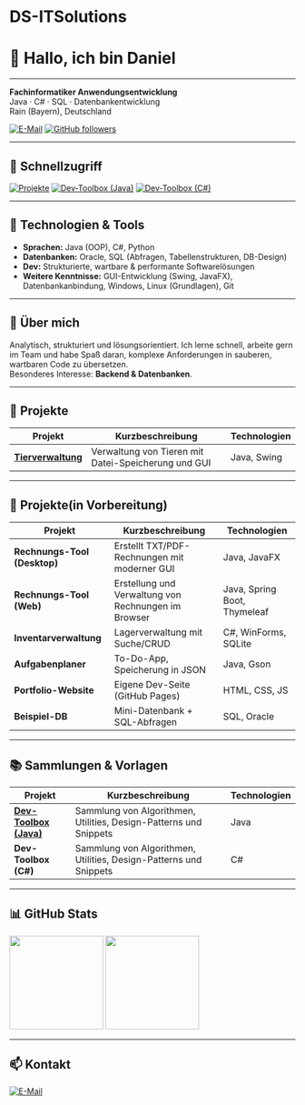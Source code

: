 # DS-ITSolutions
# 👋 Hallo, ich bin Daniel

---

**Fachinformatiker Anwendungsentwicklung**  
Java · C# · SQL · Datenbankentwicklung  
Rain (Bayern), Deutschland

[![E-Mail](https://img.shields.io/badge/E--Mail-schnuerch.daniel%40gmail.com-red?logo=gmail&logoColor=white)](mailto:schnuerch.daniel@gmail.com)
[![GitHub followers](https://img.shields.io/github/followers/danschnu?style=social)](https://github.com/danschnu)

---

## 🚀 Schnellzugriff

[![Projekte](https://img.shields.io/badge/Zu%20den-Projekten-blue)](#-projekte)
[![Dev-Toolbox (Java)](https://img.shields.io/badge/Dev%E2%80%91Toolbox-Java-orange)](https://github.com/danschnu/dev-toolbox-java/blob/main/README.md)
[![Dev-Toolbox (C#)](https://img.shields.io/badge/Dev%E2%80%91Toolbox-C%23-green)](#) <!-- später Link zum C#-Repo -->


---

## 🔧 Technologien & Tools
- **Sprachen:** Java (OOP), C#, Python  
- **Datenbanken:** Oracle, SQL (Abfragen, Tabellenstrukturen, DB-Design)  
- **Dev:** Strukturierte, wartbare & performante Softwarelösungen  
- **Weitere Kenntnisse:** GUI-Entwicklung (Swing, JavaFX), Datenbankanbindung, Windows, Linux (Grundlagen), Git

---

## 🌱 Über mich
Analytisch, strukturiert und lösungsorientiert. Ich lerne schnell, arbeite gern im Team und habe Spaß daran,
komplexe Anforderungen in sauberen, wartbaren Code zu übersetzen.  
Besonderes Interesse: **Backend & Datenbanken**.


---

## 📂 Projekte
| Projekt | Kurzbeschreibung | Technologien |
| --- | --- | --- |
| [**Tierverwaltung**](https://github.com/danschnu/Tierverwaltung) | Verwaltung von Tieren mit Datei-Speicherung und GUI | Java, Swing |

---

## 📂 Projekte(in Vorbereitung)
| Projekt | Kurzbeschreibung | Technologien |
| --- | --- | --- |
| **Rechnungs-Tool (Desktop)** | Erstellt TXT/PDF-Rechnungen mit moderner GUI | Java, JavaFX |
| **Rechnungs-Tool (Web)** | Erstellung und Verwaltung von Rechnungen im Browser | Java, Spring Boot, Thymeleaf |
| **Inventarverwaltung** | Lagerverwaltung mit Suche/CRUD | C#, WinForms, SQLite |
| **Aufgabenplaner** | To-Do-App, Speicherung in JSON | Java, Gson |
| **Portfolio-Website** | Eigene Dev-Seite (GitHub Pages) | HTML, CSS, JS |
| **Beispiel-DB** | Mini-Datenbank + SQL-Abfragen | SQL, Oracle |

---

## 📚 Sammlungen & Vorlagen
| Projekt | Kurzbeschreibung | Technologien |
| --- | --- | --- |
| [**Dev-Toolbox (Java)**](https://github.com/danschnu/dev-toolbox-java/blob/main/README.md) | Sammlung von Algorithmen, Utilities, Design-Patterns und Snippets | Java |
| **Dev-Toolbox (C#)** |  Sammlung von Algorithmen, Utilities, Design-Patterns und Snippets | C# |

---

## 📊 GitHub Stats
<p align="left">
  <img height="165" src="https://github-readme-stats.vercel.app/api?username=danschnu&show_icons=true&theme=radical" />
  <img height="165" src="https://github-readme-stats.vercel.app/api/top-langs/?username=danschnu&layout=compact&theme=radical" />
</p>

---

## 📫 Kontakt
[![E-Mail](https://img.shields.io/badge/E--Mail-schnuerch.daniel%40gmail.com-red?logo=gmail&logoColor=white)](mailto:schnuerch.daniel@gmail.com)
